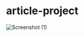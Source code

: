 # article-project
![Screenshot (1)](https://user-images.githubusercontent.com/105333508/167767864-66b88cf8-9629-4aaa-a751-23de7090f595.png)
